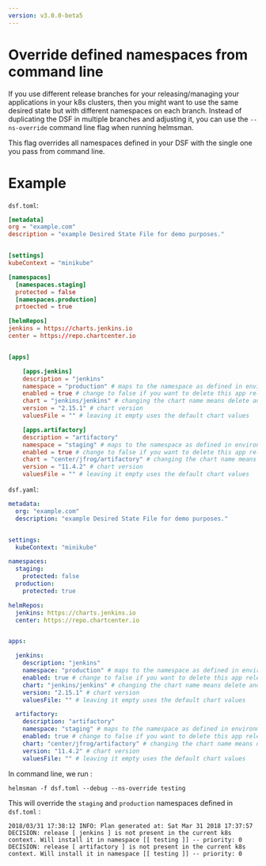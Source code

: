 ```yaml
---
version: v3.0.0-beta5
---
```


# Override defined namespaces from command line

If you use different release branches for your releasing/managing your applications in your k8s clusters, then you might want to use the same desired state but with different namespaces on each branch. Instead of duplicating the DSF in multiple branches and adjusting it, you can use the `--ns-override` command line flag when running helmsman.

This flag overrides all namespaces defined in your DSF with the single one you pass from command line.

# Example

`dsf.toml`:
```toml
[metadata]
org = "example.com"
description = "example Desired State File for demo purposes."


[settings]
kubeContext = "minikube"

[namespaces]
  [namespaces.staging]
  protected = false
  [namespaces.production]
  prtoected = true

[helmRepos]
jenkins = https://charts.jenkins.io
center = https://repo.chartcenter.io


[apps]

    [apps.jenkins]
    description = "jenkins"
    namespace = "production" # maps to the namespace as defined in environments above
    enabled = true # change to false if you want to delete this app release [empty = false]
    chart = "jenkins/jenkins" # changing the chart name means delete and recreate this chart
    version = "2.15.1" # chart version
    valuesFile = "" # leaving it empty uses the default chart values

    [apps.artifactory]
    description = "artifactory"
    namespace = "staging" # maps to the namespace as defined in environments above
    enabled = true # change to false if you want to delete this app release [empty = false]
    chart = "center/jfrog/artifactory" # changing the chart name means delete and recreate this chart
    version = "11.4.2" # chart version
    valuesFile = "" # leaving it empty uses the default chart values
```

`dsf.yaml`:
```yaml
metadata:
  org: "example.com"
  description: "example Desired State File for demo purposes."


settings:
  kubeContext: "minikube"

namespaces:
  staging:
    protected: false
  production:
    protected: true

helmRepos:
  jenkins: https://charts.jenkins.io
  center: https://repo.chartcenter.io


apps:

  jenkins:
    description: "jenkins"
    namespace: "production" # maps to the namespace as defined in environments above
    enabled: true # change to false if you want to delete this app release [empty: false]
    chart: "jenkins/jenkins" # changing the chart name means delete and recreate this chart
    version: "2.15.1" # chart version
    valuesFile: "" # leaving it empty uses the default chart values

  artifactory:
    description: "artifactory"
    namespace: "staging" # maps to the namespace as defined in environments above
    enabled: true # change to false if you want to delete this app release [empty: false]
    chart: "center/jfrog/artifactory" # changing the chart name means delete and recreate this chart
    version: "11.4.2" # chart version
    valuesFile: "" # leaving it empty uses the default chart values
```

In command line, we run :

```shell
helmsman -f dsf.toml --debug --ns-override testing
```

This will override the `staging` and `production` namespaces defined in `dsf.toml` :

```
2018/03/31 17:38:12 INFO: Plan generated at: Sat Mar 31 2018 17:37:57
DECISION: release [ jenkins ] is not present in the current k8s context. Will install it in namespace [[ testing ]] -- priority: 0
DECISION: release [ artifactory ] is not present in the current k8s context. Will install it in namespace [[ testing ]] -- priority: 0
```
